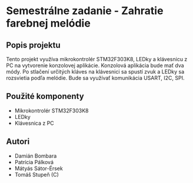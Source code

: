 # Semestrálne zadanie - Zahratie farebnej melódie
## Popis projektu

Tento projekt využíva mikrokontrolér STM32F303K8, LEDky a klávesnicu z PC na vytvorenie konzolovej aplikácie. Konzolová aplikácia bude mať dva módy. 
Po stlačení určitých kláves na klávesnici sa spustí zvuk a LEDky sa rozsvietia podľa melódie.
Bude sa využívať komunikácia USART, I2C, SPI.

## Použité komponenty

- Mikrokontrolér STM32F303K8
- LEDky
- Klávesnica z PC

## Autori
- Damián Bombara
- Patrícia Pálková
- Mátyás Sátor-Érsek
- Tomáš Stupeň (C)
